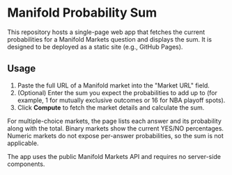 # Manifold Probability Sum

This repository hosts a single-page web app that fetches the current probabilities for a Manifold Markets question and displays the sum. It is designed to be deployed as a static site (e.g., GitHub Pages).

## Usage

1. Paste the full URL of a Manifold market into the "Market URL" field.
2. (Optional) Enter the sum you expect the probabilities to add up to (for example, 1 for mutually exclusive outcomes or 16 for NBA playoff spots).
3. Click **Compute** to fetch the market details and calculate the sum.

For multiple-choice markets, the page lists each answer and its probability along with the total. Binary markets show the current YES/NO percentages. Numeric markets do not expose per-answer probabilities, so the sum is not applicable.

The app uses the public Manifold Markets API and requires no server-side components.
